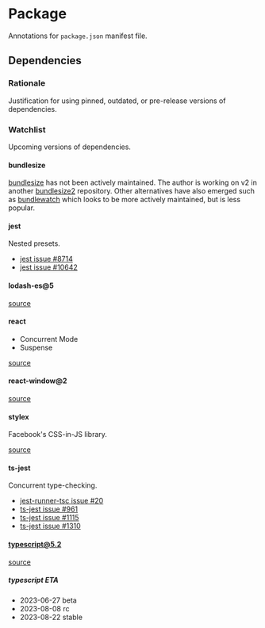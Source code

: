 # Package

Annotations for `package.json` manifest file.

## Dependencies

### Rationale

Justification for using pinned, outdated, or pre-release versions of dependencies.

### Watchlist

Upcoming versions of dependencies.

#### bundlesize

[bundlesize](https://github.com/siddharthkp/bundlesize) has not been actively maintained.
The author is working on v2 in another [bundlesize2](https://github.com/siddharthkp/bundlesize2) repository.
Other alternatives have also emerged such as [bundlewatch](https://github.com/bundlewatch/bundlewatch) which looks to be more actively maintained, but is less popular.

#### jest

Nested presets.

- [jest issue #8714](https://github.com/facebook/jest/issues/8714)
- [jest issue #10642](https://github.com/facebook/jest/issues/10642)

#### lodash-es@5

[source](https://github.com/lodash/lodash/wiki/Roadmap)

#### react

- Concurrent Mode
- Suspense

[source](https://github.com/facebook/react/milestone/40)

#### react-window@2

[source](https://github.com/bvaughn/react-window/issues/302)

#### stylex

Facebook's CSS-in-JS library.

[source](https://www.youtube.com/watch?v=9JZHodNR184)

#### ts-jest

Concurrent type-checking.

- [jest-runner-tsc issue #20](https://github.com/azz/jest-runner-tsc/issues/20)
- [ts-jest issue #961](https://github.com/kulshekhar/ts-jest/issues/961)
- [ts-jest issue #1115](https://github.com/kulshekhar/ts-jest/issues/1115)
- [ts-jest issue #1310](https://github.com/kulshekhar/ts-jest/issues/1310)

#### typescript@5.2

[source](https://github.com/microsoft/TypeScript/issues/54298)

##### typescript ETA

- 2023-06-27 beta
- 2023-08-08 rc
- 2023-08-22 stable
